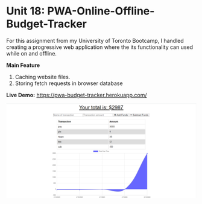 # Unit 18: PWA-Online-Offline-Budget-Tracker

For this assignment from my University of Toronto Bootcamp, I handled creating a progressive  web application where the its functionality can used while on and offline.

**Main Feature** 

1. Caching website files.
2. Storing fetch requests in browser database

**Live Demo:** https://pwa-budget-tracker.herokuapp.com/

![markdown-preview-image](public/images/markdown-preview-image.png)

